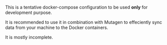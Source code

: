 This is a tentative docker-compose configuration to be used **only** for development purpose.

It is recommended to use it in combination with Mutagen to effeciently sync data from your machine to the Docker containers.

It is mostly incomplete.